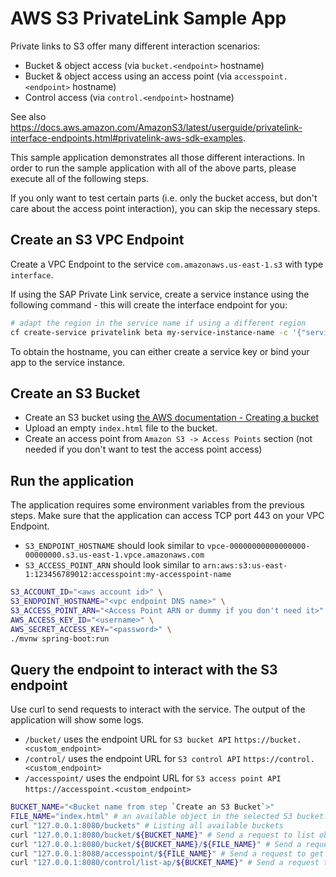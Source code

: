 # AWS S3 PrivateLink Sample App

Private links to S3 offer many different interaction scenarios:
- Bucket & object access (via `bucket.<endpoint>` hostname)
- Bucket & object access using an access point (via `accesspoint.<endpoint>` hostname)
- Control access (via `control.<endpoint>` hostname)

See also <https://docs.aws.amazon.com/AmazonS3/latest/userguide/privatelink-interface-endpoints.html#privatelink-aws-sdk-examples>.

This sample application demonstrates all those different interactions.
In order to run the sample application with all of the above parts, please execute all of the following steps.

If you only want to test certain parts (i.e. only the bucket access, but don't care about the access point interaction), you can skip the necessary steps.

## Create an S3 VPC Endpoint

Create a VPC Endpoint to the service `com.amazonaws.us-east-1.s3` with type `interface`.

If using the SAP Private Link service, create a service instance using the following command - this will create the interface endpoint for you:
```bash 
# adapt the region in the service name if using a different region
cf create-service privatelink beta my-service-instance-name -c '{"serviceName": "com.amazonaws.eu-central-1.s3"}'
```

To obtain the hostname, you can either create a service key or bind your app to the service instance.

## Create an S3 Bucket

- Create an S3 bucket
  using [the AWS documentation - Creating a bucket](https://docs.aws.amazon.com/AmazonS3/latest/userguide/create-bucket-overview.html)
- Upload an empty `index.html` file to the bucket.
- Create an access point from `Amazon S3 -> Access Points` section (not needed if you don't want to test the access point access)

## Run the application

The application requires some environment variables from the previous steps. 
Make sure that the application can access TCP port 443 on your VPC Endpoint.

- `S3_ENDPOINT_HOSTNAME` should look similar to `vpce-00000000000000000-00000000.s3.us-east-1.vpce.amazonaws.com`
- `S3_ACCESS_POINT_ARN` should look similar to `arn:aws:s3:us-east-1:123456789012:accesspoint:my-accesspoint-name`

````bash
S3_ACCOUNT_ID="<aws account id>" \
S3_ENDPOINT_HOSTNAME="<vpc endpoint DNS name>" \
S3_ACCESS_POINT_ARN="<Access Point ARN or dummy if you don't need it>" \
AWS_ACCESS_KEY_ID="<username>" \
AWS_SECRET_ACCESS_KEY="<password>" \
./mvnw spring-boot:run
````

## Query the endpoint to interact with the S3 endpoint

Use curl to send requests to interact with the service. The output of the application will show some logs.

- `/bucket/` uses the endpoint URL for `S3 bucket API` `https://bucket.<custom_endpoint>`
- `/control/` uses the endpoint URL for `S3 control API` `https://control.<custom_endpoint>`  
- `/accesspoint/` uses the endpoint URL for `S3 access point API` `https://accesspoint.<custom_endpoint>`

```bash
BUCKET_NAME="<Bucket name from step `Create an S3 Bucket`>"
FILE_NAME="index.html" # an available object in the selected S3 bucket.
curl "127.0.0.1:8080/buckets" # Listing all available buckets
curl "127.0.0.1:8080/bucket/${BUCKET_NAME}" # Send a request to list objects of a specific bucket
curl "127.0.0.1:8080/bucket/${BUCKET_NAME}/${FILE_NAME}" # Send a request to get an object from the defined bucket
curl "127.0.0.1:8080/accesspoint/${FILE_NAME}" # Send a request to get an object from the access point
curl "127.0.0.1:8080/control/list-ap/${BUCKET_NAME}" # Send a request to list access points from the defined bucket
```
